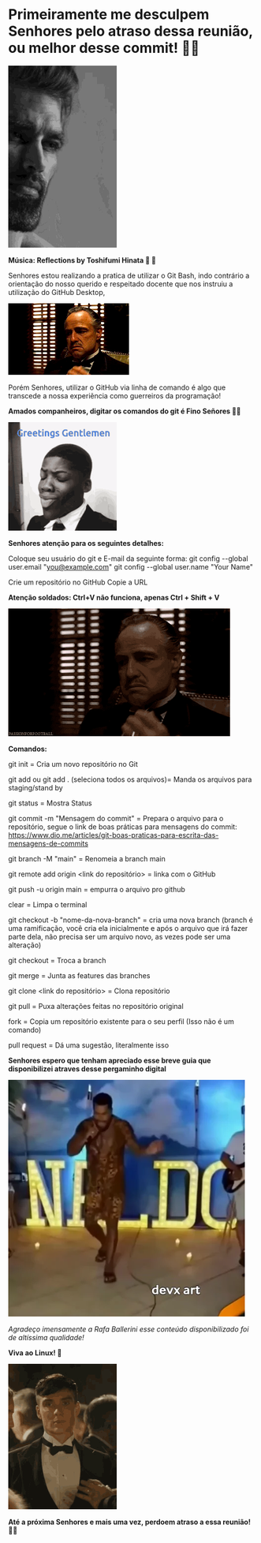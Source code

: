 <h1>Primeiramente me desculpem Senhores pelo atraso dessa reunião, ou melhor desse commit! 🗿🍷</h1>

<img src="/gif especial para pessoas especiais/20d.gif">

**Música: Reflections by Toshifumi Hinata 🎻 🎵**

Senhores estou realizando a pratica de utilizar o Git Bash, indo contrário a orientação do nosso querido e respeitado docente que nos instruiu a utilização do GitHub Desktop,

<img src="/gif especial para pessoas especiais/Fxsx.gif">

Porém Senhores, utilizar o GitHub via linha de comando é algo que transcede a nossa experiẽncia como guerreiros da programação!

**Amados companheiros, digitar os comandos do git é Fino Señores 🗿🍷**

<img src="/gif especial para pessoas especiais/gentleman.gif">


**Senhores atenção para os seguintes detalhes:**

Coloque seu usuário do git e E-mail da seguinte forma:
git config --global user.email "you@example.com"
git config --global user.name "Your Name"

Crie um repositório no GitHub
Copie a URL

**Atenção soldados: Ctrl+V não funciona, apenas Ctrl + Shift + V**

<img src="/gif especial para pessoas especiais/The Godfather 1.gif">

**Comandos:**

git init = Cria um novo repositório no Git

git add <arquivo para enviar>  ou git add . (seleciona todos os arquivos)= Manda os arquivos para staging/stand by

git status = Mostra Status 

git commit -m "Mensagem do commit" = Prepara o arquivo para o repositório, segue o link de boas práticas para mensagens do commit: https://www.dio.me/articles/git-boas-praticas-para-escrita-das-mensagens-de-commits

git branch -M "main" = Renomeia a branch main

git remote add origin <link do repositório>  = linka com o GitHub

git push -u origin main = empurra o arquivo pro github

clear = Limpa o terminal 

git checkout -b "nome-da-nova-branch" = cria uma nova branch (branch é uma ramificação, você cria ela inicialmente e após o arquivo que irá fazer parte dela, não precisa ser um arquivo novo, as vezes pode ser uma alteração)

git checkout <nome da branch> = Troca a branch 

git merge <nome da branch> = Junta as features das branches

git clone <link do repositório> = Clona repositório

git pull = Puxa alterações feitas no repositório original

fork = Copia um repositório existente para o seu perfil (Isso não é um comando)

pull request = Dá uma sugestão, literalmente isso 

**Senhores espero que tenham apreciado esse breve guia que disponibilizei atraves desse pergaminho digital**

<img src="/gif especial para pessoas especiais/FegKGRS7HHtBEMNqqK.webp">

*Agradeço imensamente a Rafa Ballerini esse conteúdo disponibilizado foi de altíssima qualidade!*

**Viva ao Linux! 🐧**

<img src="/gif especial para pessoas especiais/thomas-shelby.gif">

**Até a próxima Senhores e mais uma vez, perdoem atraso a essa reunião! 🗿🍷**




